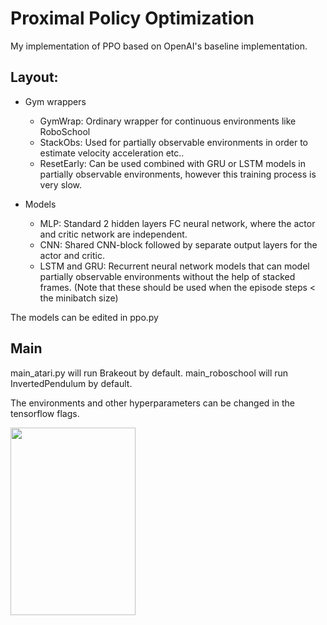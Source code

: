 # Proximal Policy Optimization

My implementation of PPO based on OpenAI's baseline implementation.

## Layout:
* Gym wrappers
    * GymWrap: Ordinary wrapper for continuous environments like RoboSchool
    * StackObs: Used for partially observable environments in order to estimate velocity acceleration etc..
    * ResetEarly: Can be used combined with GRU or LSTM models in partially observable environments,
     however this training process is very slow.
     
* Models
    * MLP: Standard 2 hidden layers FC neural network, where the actor and critic network are independent.
    * CNN: Shared CNN-block followed by separate output layers for the actor and critic. 
    * LSTM and GRU: Recurrent neural network models that can model partially observable environments without
    the help of stacked frames. (Note that these should be used when the episode steps < the minibatch size)

The models can be edited in ppo.py
    
## Main
main_atari.py will run Brakeout by default.
main_roboschool will run InvertedPendulum by default.

The environments and other hyperparameters can be changed in the tensorflow flags.
    
<img src="https://github.com/gzn91/PPO/blob/master/gif/brakeout.gif" width="200" height="300">
